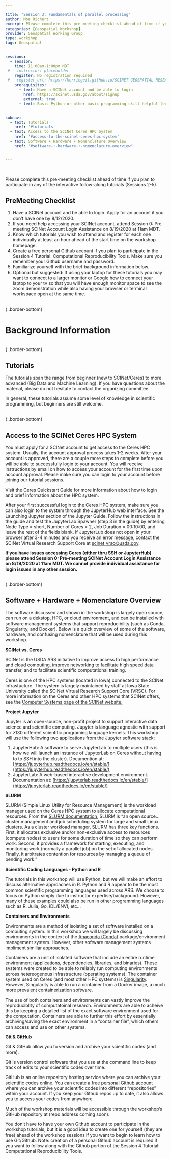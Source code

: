 ```yaml
---

title: "Session 3: Fundamentals of parallel processing"
author: Moe Richert
excerpt: Please complete this pre-meeting checklist ahead of time if you plan to participate in any of the interactive follow-along tutorials (Sessions 2-5). Pre-meeting SCINet Account Login Assistance.
categories: [Geospatial Workshop]  
provider: Geospatial Working Group
type: workshop
tags: Geospatial


sessions:
  - session: 
    time: 11:00am-1:00pm MDT
 #   instructor: placeholder
    register: No registration required
 #   register_url: https://kerriegeil.github.io/SCINET-GEOSPATIAL-RESEARCH-WG/
    prerequisites:
      - text: Have a SCINet account and be able to login 
        href: https://scinet.usda.gov/about/signup
        external: true
      - text: Basic Python or other basic programming skill helpful (expertise not required)


subnav:
  - text: Tutorials
    href: '#tutorials'
  - text: Access to the SCINet Ceres HPC System
    href: '#access-to-the-scinet-ceres-hpc-system'
  - text: Software + Hardware + Nomenclature Overview
    href: '#software-+-hardware-+-nomenclature-overview'


---
```


<br>

Please complete this pre-meeting checklist ahead of time if you plan to participate in any of the interactive follow-along tutorials (Sessions 2-5).



<div class="usa-card max-tablet">
    <div class="usa-card__container">
      <div class="usa-card__header bg-primary-lighter">
        <h2 class="usa-card__heading">PreMeeting Checklist</h2>
      </div>
      <div class="usa-card__body">
            <ol>
          <li>Have a SCINet account and be able to login. Apply for an account if you don’t have one by 8/12/2020.</li>
          <li>If you need help accessing your SCINet account, attend Session 0: Pre-meeting SCINet Account Login Assistance on 8/19/2020 at 11am MDT.</li>
          <li>Know which tutorials you wish to attend and register for each one individually at least an hour ahead of the start time on the workshop homepage.</li>
          <li>Create a free personal Github account if you plan to participate in the Session 4 Tutorial: Computational Reproducibility Tools. Make sure you remember your Github username and password.</li>
          <li>Familiarize yourself with the brief background information below.</li>
          <li>Optional but suggested: If using your laptop for these tutorials you may want to connect to a larger monitor or Google how to connect your laptop to your tv so that you will have enough monitor space to see the zoom demonstration while also having your browser or terminal workspace open at the same time.</li>
        </ol>
      </div>
    </div>
  </div>


<br>
{:.border-bottom}

# Background Information

<br>
{:.border-bottom}

## Tutorials

The tutorials span the range from beginner (new to SCINet/Ceres) to more advanced (Big Data and Machine Learning). If you have questions about the material, please do not hesitate to contact the organizing committee.

In general, these tutorials assume some level of knowledge in scientific programming, but beginners are still welcome.

<br>
{:.border-bottom}


## Access to the SCINet Ceres HPC System

You must apply for a SCINet account to get access to the Ceres HPC system. Usually, the account approval process takes 1-2 weeks. After your account is approved, there are a couple more steps to complete before you will be able to successfully login to your account. You will receive instructions by email on how to access your account for the first time upon account approval. Please make sure you can login to your account before joining our tutorial sessions.

Visit the Ceres Quickstart Guide for more information about how to login and brief information about the HPC system.

After your first successful login to the Ceres HPC system, make sure you can also login to the system through the JupyterHub web interface. See the Launching Jupyter section of the Jupyter Guide. Follow the instructions in the guide and test the JupyterLab Spawner (step 3 in the guide) by entering Node Type = short, Number of Cores = 2, Job Duration = 00:10:00, and leave the rest of the fields blank. If JupyterLub does not open in your browser after 3-4 minutes and you receive an error message, contact the SCINet Virtual Research Support Core at scinet_vrsc@usda.gov.

**If you have issues accessing Ceres (either thru SSH or JupyterHub) please attend Session 0: Pre-meeting SCINet Account Login Assistance on 8/19/2020 at 11am MDT. We cannot provide individual assistance for login issues in any other session.**

<br>
{:.border-bottom}

## Software + Hardware + Nomenclature Overview

The software discussed and shown in the workshop is largely open source, can run on a dekstop, HPC, or cloud environment, and can be installed with software management systems that support reproducibility (such as Conda, Singularity, and Docker). Below is a quick overview of some of the software, hardware, and confusing nomenclature that will be used during this workshop.

**SCINet vs. Ceres**

SCINet is the USDA ARS initiative to improve access to high performance and cloud computing, improve networking to facilitate high speed data transfer, and to facilitate scientific computational training.

Ceres is one of the HPC systems (located in Iowa) connected to the SCINet infrastucture. The system is largely maintained by staff at Iowa State University called the SCINet Virtual Research Support Core (VRSC). For more information on the Ceres and other HPC systems that SCINet offers, see the [Computer Systems page of the SCINet website.](https://scinet.usda.gov/about/compute)

**Project Jupyter**

Jupyter is an open-source, non-profit project to support interactive data science and scientific computing. Jupyter is language agnostic with support for >130 different scientific programing language kernels. This workshop will use the following two applications from the Jupyter software stack:

1. JupyterHub: A software to serve JupyterLab to multiple users (this is how we will launch an instance of JupyterLab on Ceres without having to to SSH into the cluster). Documention at: [https://jupyterhub.readthedocs.io/en/stable/](https://jupyterhub.readthedocs.io/en/stable/)
1. JupyterLab: A web-based interactive development environment. Documentation at: [https://jupyterlab.readthedocs.io/en/stable/](https://jupyterlab.readthedocs.io/en/stable/)

**SLURM**

SLURM (Simple Linux Utility for Resource Management) is the workload manager used on the Ceres HPC system to allocate computational resources. From the [SLURM documentation](https://slurm.schedmd.com/quickstart.html), SLURM is “an open source… cluster management and job scheduling system for large and small Linux clusters. As a cluster workload manager, SLURM has three key functions. First, it allocates exclusive and/or non-exclusive access to resources (compute nodes) to users for some duration of time so they can perform work. Second, it provides a framework for starting, executing, and monitoring work (normally a parallel job) on the set of allocated nodes. Finally, it arbitrates contention for resources by managing a queue of pending work.”

**Scientific Coding Languages - Python and R**

The tutorials in this workshop will use Python, but we will make an effort to discuss alternative approaches in R. Python and R appear to be the most common scientific programming languages used across ARS. We choose to focus on Python simply due to instructor expertise/background. However, many of these examples could also be run in other programming languages such as R, Julia, Go, IDL/ENVI, etc…

**Containers and Environments**

Environments are a method of isolating a set of software installed on a computing system. In this workshop we will largely be discussing environments in the context of the [Anaconda (Conda)](https://www.anaconda.com/products/individual) package/environment management system. However, other software management systems impliment similiar approaches.

Containers are a unit of isolated software that include an entire runtime environment (applications, dependencies, libraries, and binaries). These systems were created to be able to reliably run computing environments across hetereogenous infrastructure (operating systems). The container system used on Ceres (and most other HPC systems) is [Singularity](https://sylabs.io/docs/). However, Singularity is able to run a container from a Docker image, a much more prevalent containerization software.

The use of both containers and environments can vastly improve the reproduciblity of computatoinal research. Environments are able to acheive this by keeping a detailed list of the exact software environment used for the computation. Containers are able to further this effort by essentially archiving/saving the exact environment in a “container file”, which others can access and use on other systems.

**Git & GitHub**

Git & GitHub allow you to version and archive your scientific codes (and more).

Git is version control software that you use at the command line to keep track of edits to your scientific codes over time.

GitHub is an online repository hosting service where you can archive your scientific codes online. You can [create a free personal Github account](https://github.com/join) where you can archive your scientific codes into different “repositories” within your account. If you keep your Github repos up to date, it also allows you to access your codes from anywhere.

Much of the workshop materials will be accessible through the workshop’s GitHub repository at (repo address coming soon).

You don’t have to have your own Github account to participate in the workshop tutorials, but it is a good idea to create one for yourself (they are free) ahead of the workshop sessions if you want to begin to learn how to use Git/Github. Note: creation of a personal Github account is required if you want to follow along with the Github portion of the Session 4 Tutorial: Computational Reproducibility Tools.